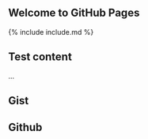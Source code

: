 ## Welcome to GitHub Pages

{% include include.md %}

## Test content

...

## Gist
<script src="https://gist.github.com/benbalter/5555251.js"></script>

## Github
<script src="https://raw.githubusercontent.com/terrywbrady/info/master/README.md"></script>
